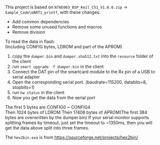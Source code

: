 This project is based on `N76E003_BSP_Keil_C51_V1.0.6.zip` -> `Sample_Code\UART1_printf`, with these changes:  

+ Add common dependencies  
+ Remove some unused functions and macros  
+ Remove division  

To read the data in flash:  
(Including CONFIG bytes, LDROM and part of the APROM)
1. copy the `dumper.bin` and `dumper.sha512.txt` into the `resource` folder of the client  
2. run `smart upgrade -f dumper.bin` in the client  
3. Connect the DAT pin of the smartcard module to the Rx pin of a USB to serial adapter
4. Open the corresponding serial port. (baudrate=115200, databits=8, stopbits=1)
5. run `hw status` in the client
6. Now you get the data from the serial port

The first 5 bytes are CONFIG0 ~ CONFIG4  
Then 1024 bytes of LDROM
Then 17408 bytes of APROM(The first 384 bytes are overwritten by the dumper.bin)
If your serial monitor supports splitting frames by timeout, just set the timeout to ~1350ms, then you will get the data above split into three frames.

The `hex2bin.exe` is from https://sourceforge.net/projects/hex2bin/
